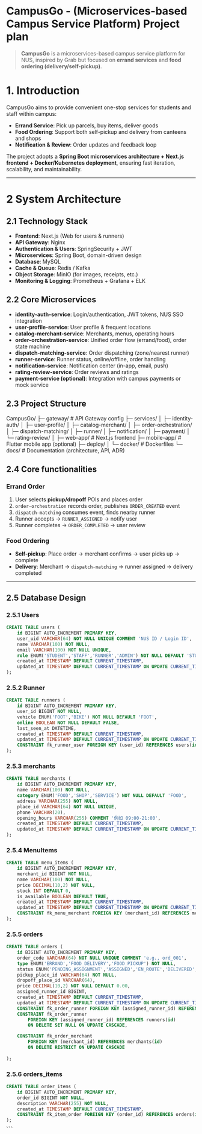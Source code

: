 # CampusGo - (Microservices-based Campus Service Platform) Project plan

> **CampusGo** is a microservices-based campus service platform for NUS, inspired by Grab but focused on **errand services** and **food ordering (delivery/self-pickup)**.

# 1. Introduction

CampusGo aims to provide convenient one-stop services for students and staff within campus:  
- **Errand Service**: Pick up parcels, buy items, deliver goods  
- **Food Ordering**: Support both self-pickup and delivery from canteens and shops  
- **Notification & Review**: Order updates and feedback loop  

The project adopts a **Spring Boot microservices architecture + Next.js frontend + Docker/Kubernetes deployment**, ensuring fast iteration, scalability, and maintainability.

---

# 2 System Architecture

## 2.1 Technology Stack
- **Frontend**: Next.js (Web for users & runners)  
- **API Gateway**: Nginx  
- **Authentication & Users**:  SpringSecurity + JWT  
- **Microservices**: Spring Boot, domain-driven design  
- **Database**:  MySQL  
- **Cache & Queue**: Redis / Kafka  
- **Object Storage**: MinIO (for images, receipts, etc.)  
- **Monitoring & Logging**: Prometheus + Grafana + ELK  

## 2.2 Core Microservices
- **identity-auth-service**: Login/authentication, JWT tokens, NUS SSO integration  
- **user-profile-service**: User profile & frequent locations  
- **catalog-merchant-service**: Merchants, menus, operating hours  
- **order-orchestration-service**: Unified order flow (errand/food), order state machine  
- **dispatch-matching-service**: Order dispatching (zone/nearest runner)  
- **runner-service**: Runner status, online/offline, order handling  
- **notification-service**: Notification center (in-app, email, push)  
- **rating-review-service**: Order reviews and ratings  
- **payment-service (optional)**: Integration with campus payments or mock service  


## 2.3 Project Structure
CampusGo/
 ├─ gateway/               # API Gateway config
 ├─ services/
 │   ├─ identity-auth/
 │   ├─ user-profile/
 │   ├─ catalog-merchant/
 │   ├─ order-orchestration/
 │   ├─ dispatch-matching/
 │   ├─ runner/
 │   ├─ notification/
 │   ├─ payment/
 │   └─ rating-review/
 │
 ├─ web-app/               # Next.js frontend
 ├─ mobile-app/            # Flutter mobile app (optional)
 ├─ deploy/
 │   └─ docker/            # Dockerfiles
 └─ docs/                  # Documentation (architecture, API, ADR)


## 2.4 Core functionalities 

### Errand Order
1. User selects **pickup/dropoff** POIs and places order  
2. `order-orchestration` records order, publishes `ORDER_CREATED` event  
3. `dispatch-matching` consumes event, finds nearby runner  
4. Runner accepts → `RUNNER_ASSIGNED` → notify user  
5. Runner completes → `ORDER_COMPLETED` → user review  

### Food Ordering
- **Self-pickup**: Place order → merchant confirms → user picks up → complete  
- **Delivery**: Merchant → `dispatch-matching` → runner assigned → delivery completed  

---

## 2.5 Database Design

### 2.5.1 Users
```sql
CREATE TABLE users (
    id BIGINT AUTO_INCREMENT PRIMARY KEY,
    user_uid VARCHAR(64) NOT NULL UNIQUE COMMENT 'NUS ID / Login ID',
    name VARCHAR(100) NOT NULL,
    email VARCHAR(100) NOT NULL UNIQUE,
    role ENUM('STUDENT','STAFF','RUNNER','ADMIN') NOT NULL DEFAULT 'STUDENT',
    created_at TIMESTAMP DEFAULT CURRENT_TIMESTAMP,
    updated_at TIMESTAMP DEFAULT CURRENT_TIMESTAMP ON UPDATE CURRENT_TIMESTAMP
);
```

### 2.5.2 Runner
```sql
CREATE TABLE runners (
    id BIGINT AUTO_INCREMENT PRIMARY KEY,
    user_id BIGINT NOT NULL,
    vehicle ENUM('FOOT','BIKE') NOT NULL DEFAULT 'FOOT',
    online BOOLEAN NOT NULL DEFAULT FALSE,
    last_seen_at DATETIME,
    created_at TIMESTAMP DEFAULT CURRENT_TIMESTAMP,
    updated_at TIMESTAMP DEFAULT CURRENT_TIMESTAMP ON UPDATE CURRENT_TIMESTAMP,
    CONSTRAINT fk_runner_user FOREIGN KEY (user_id) REFERENCES users(id)
);
```

### 2.5.3 merchants
```sql
CREATE TABLE merchants (
    id BIGINT AUTO_INCREMENT PRIMARY KEY,
    name VARCHAR(100) NOT NULL,
    category ENUM('FOOD','SHOP','SERVICE') NOT NULL DEFAULT 'FOOD',
    address VARCHAR(255) NOT NULL,
    place_id VARCHAR(64) NOT NULL UNIQUE,
    phone VARCHAR(20),
    opening_hours VARCHAR(255) COMMENT '例如 09:00-21:00',
    created_at TIMESTAMP DEFAULT CURRENT_TIMESTAMP,
    updated_at TIMESTAMP DEFAULT CURRENT_TIMESTAMP ON UPDATE CURRENT_TIMESTAMP
);
```

### 2.5.4 MenuItems
```sql
CREATE TABLE menu_items (
    id BIGINT AUTO_INCREMENT PRIMARY KEY,
    merchant_id BIGINT NOT NULL,
    name VARCHAR(100) NOT NULL,
    price DECIMAL(10,2) NOT NULL,
    stock INT DEFAULT 0,
    is_available BOOLEAN DEFAULT TRUE,
    created_at TIMESTAMP DEFAULT CURRENT_TIMESTAMP,
    updated_at TIMESTAMP DEFAULT CURRENT_TIMESTAMP ON UPDATE CURRENT_TIMESTAMP,
    CONSTRAINT fk_menu_merchant FOREIGN KEY (merchant_id) REFERENCES merchants(id) ON DELETE CASCADE
);
```


### 2.5.5 orders
```sql
CREATE TABLE orders (
    id BIGINT AUTO_INCREMENT PRIMARY KEY,
    order_code VARCHAR(64) NOT NULL UNIQUE COMMENT 'e.g., ord_001',
    type ENUM('ERRAND','FOOD_DELIVERY','FOOD_PICKUP') NOT NULL,
    status ENUM('PENDING_ASSIGNMENT','ASSIGNED','EN_ROUTE','DELIVERED','CANCELLED') NOT NULL DEFAULT 'PENDING_ASSIGNMENT',
    pickup_place_id VARCHAR(64) NOT NULL,
    dropoff_place_id VARCHAR(64),
    price DECIMAL(10,2) NOT NULL DEFAULT 0.00,
    assigned_runner_id BIGINT,
    created_at TIMESTAMP DEFAULT CURRENT_TIMESTAMP,
    updated_at TIMESTAMP DEFAULT CURRENT_TIMESTAMP ON UPDATE CURRENT_TIMESTAMP,
    CONSTRAINT fk_order_runner FOREIGN KEY (assigned_runner_id) REFERENCES runners(id)
    CONSTRAINT fk_order_runner
        FOREIGN KEY (assigned_runner_id) REFERENCES runners(id)
        ON DELETE SET NULL ON UPDATE CASCADE,

    CONSTRAINT fk_order_merchant
        FOREIGN KEY (merchant_id) REFERENCES merchants(id)
        ON DELETE RESTRICT ON UPDATE CASCADE
    
);
```

### 2.5.6 orders_items
```sql
CREATE TABLE order_items (
    id BIGINT AUTO_INCREMENT PRIMARY KEY,
    order_id BIGINT NOT NULL,
    description VARCHAR(255) NOT NULL,
    created_at TIMESTAMP DEFAULT CURRENT_TIMESTAMP,
    CONSTRAINT fk_item_order FOREIGN KEY (order_id) REFERENCES orders(id) ON DELETE CASCADE
);
、、、






